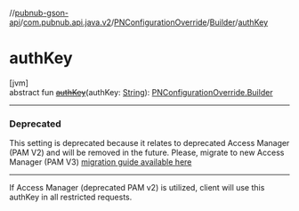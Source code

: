 //[pubnub-gson-api](../../../../index.md)/[com.pubnub.api.java.v2](../../index.md)/[PNConfigurationOverride](../index.md)/[Builder](index.md)/[authKey](auth-key.md)

# authKey

[jvm]\
abstract fun [~~authKey~~](auth-key.md)(authKey: [String](https://kotlinlang.org/api/latest/jvm/stdlib/kotlin/-string/index.html)): [PNConfigurationOverride.Builder](index.md)

---

### Deprecated

This setting is deprecated because it relates to deprecated Access Manager (PAM V2) and will be removed in the future. Please, migrate to new Access Manager (PAM V3) [migration guide available here](https://www.pubnub.com/docs/general/resources/migration-guides/pam-v3-migration)

---

If Access Manager (deprecated PAM v2) is utilized, client will use this authKey in all restricted requests.
